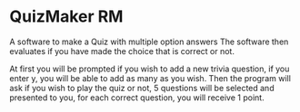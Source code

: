 # QuizMaker RM

A software to make a Quiz with multiple option answers
The software then evaluates if you have made the choice that is correct or not.

At first you will be prompted if you wish to add a new trivia question, if you enter y, you will be able to add as many as you wish.
Then the program will ask if you wish to play the quiz or not, 5 questions will be selected and presented to you, for each correct question,
you will receive 1 point. 